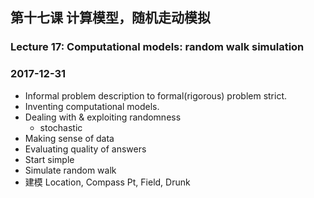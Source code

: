 ## 第十七课 计算模型，随机走动模拟
### Lecture 17: Computational models: random walk simulation
### 2017-12-31
* Informal problem description to formal(rigorous) problem strict.
* Inventing computational models.
* Dealing with & exploiting randomness 
    * stochastic
* Making sense of data
* Evaluating quality of answers
* Start simple
* Simulate random walk
* 建模 Location, Compass Pt, Field, Drunk
